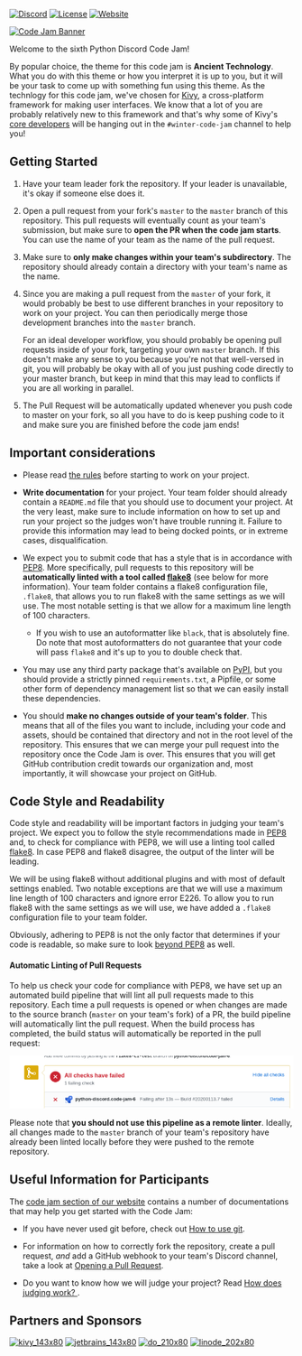 [![Discord](https://img.shields.io/static/v1?label=Python%20Discord&logo=discord&message=%3E30k%20members&color=%237289DA&logoColor=white)](https://discord.gg/2B963hn)
[![License](https://img.shields.io/github/license/python-discord/bot)](LICENSE)
[![Website](https://img.shields.io/badge/website-visit-brightgreen)](https://pythondiscord.com)

[![Code Jam Banner](https://raw.githubusercontent.com/python-discord/code-jam-6/master/ancient%20tech.png?token=AAQAKVPQ55SEFWYYLYO5YV26ETLTC)](#)

Welcome to the sixth Python Discord Code Jam!

By popular choice, the theme for this code jam is **Ancient Technology**. What you do with this theme or how you interpret it is up to you, but it will be your task to come up with something fun using this theme. As the technlogy for this code jam, we've chosen for [Kivy](https://kivy.org/), a cross-platform framework for making user interfaces. We know that a lot of you are probably relatively new to this framework and that's why some of Kivy's [core developers](https://kivy.org/#aboutus) will be hanging out in the `#winter-code-jam` channel to help you!

## Getting Started

1. Have your team leader fork the repository. If your leader is unavailable, it's okay if someone else does it.

2. Open a pull request from your fork's `master` to the `master` branch of this repository. This pull requests will eventually count as your team's submission, but make sure to **open the PR when the code jam starts**. You can use the name of your team as the name of the pull request.

3. Make sure to **only make changes within your team's subdirectory**. The repository should already contain a directory with your team's name as the name.

4. Since you are making a pull request from the `master` of your fork, it would probably be best to use different branches in your repository to work on your project. You can then periodically merge those development branches into the `master` branch.

    For an ideal developer workflow, you should probably be opening pull requests inside of your fork, targeting your own `master` branch. If this doesn't make any sense to you because you're not that well-versed in git, you will probably be okay with all of you just pushing code directly to your master branch, but keep in mind that this may lead to conflicts if you are all working in parallel.

5. The Pull Request will be automatically updated whenever you push code to master on your fork, so all you have to do is keep pushing code to it and make sure you are finished before the code jam ends!

## Important considerations

- Please read [the rules](https://pythondiscord.com/pages/code-jams/code-jam-6/rules/) before starting to work on your project.

- **Write documentation** for your project. Your team folder should already contain a `README.md` file that you should use to document your project. At the very least, make sure to include information on how to set up and run your project so the judges won't have trouble running it. Failure to provide this information may lead to being docked points, or in extreme cases, disqualification.

- We expect you to submit code that has a style that is in accordance with [PEP8](https://www.python.org/dev/peps/pep-0008/). More specifically, pull requests to this repository will be **automatically linted with a tool called [flake8](http://flake8.pycqa.org/en/stable/)** (see below for more information). Your team folder contains a flake8 configuration file, `.flake8`, that allows you to run flake8 with the same settings as we will use. The most notable setting is that we allow for a maximum line length of 100 characters.

    - If you wish to use an autoformatter like `black`, that is absolutely fine. Do note that most autoformatters do not guarantee that your code will pass `flake8` and it's up to you to double check that.

- You may use any third party package that's available on [PyPI](https://pypi.org/), but you should provide a strictly pinned `requirements.txt`, a Pipfile, or some other form of dependency management list so that we can easily install these dependencies.

- You should **make no changes outside of your team's folder**. This means that all of the files you want to include, including your code and assets, should be contained that directory and not in the root level of the repository. This ensures that we can merge your pull request into the repository once the Code Jam is over. This ensures that you will get GitHub contribution credit towards our organization and, most importantly, it will showcase your project on GitHub.

## Code Style and Readability

Code style and readability will be important factors in judging your team's project. We expect you to follow the style recommendations made in [PEP8](https://www.python.org/dev/peps/pep-0008/) and, to check for compliance with PEP8, we will use a linting tool called [flake8](http://flake8.pycqa.org/en/stable/). In case PEP8 and flake8 disagree, the output of the linter will be leading.

We will be using flake8 without additional plugins and with most of default settings enabled. Two notable exceptions are that we will use a maximum line length of 100 characters and ignore error E226. To allow you to run flake8 with the same settings as we will use, we have added a `.flake8` configuration file to your team folder.

Obviously, adhering to PEP8 is not the only factor that determines if your code is readable, so make sure to look [beyond PEP8](https://www.youtube.com/watch?v=wf-BqAjZb8M) as well.

#### Automatic Linting of Pull Requests

To help us check your code for compliance with PEP8, we have set up an automated build pipeline that will lint all pull requests made to this repository. Each time a pull requests is opened or when changes are made to the source branch (`master` on your team's fork) of a PR, the build pipeline will automatically lint the pull request. When the build process has completed, the build status will automatically be reported in the pull request:

![Failing build status](https://raw.githubusercontent.com/python-discord/code-jam-6/master/failing_build.png?token=AH7WUVAZRU56A6RY2KPVUOS6EWJUU)

Please note that **you should not use this pipeline as a remote linter**. Ideally, all changes made to the `master` branch of your team's repository have already been linted locally before they were pushed to the remote repository.

## Useful Information for Participants

The [code jam section of our website](https://pythondiscord.com/pages/code-jams/) contains a number of documentations that may help you get started with the Code Jam:

- If you have never used git before, check out [How to use git](https://pythondiscord.com/pages/code-jams/using-git/).

- For information on how to correctly fork the repository, create a pull request, *and* add a GitHub webhook to your team's Discord channel, take a look at [Opening a Pull Request](https://pythondiscord.com/pages/code-jams/pull-request/).

- Do you want to know how we will judge your project? Read [How does judging work? ](https://pythondiscord.com/pages/code-jams/judging/).

## Partners and Sponsors

[![kivy_143x80](https://user-images.githubusercontent.com/33516116/72271607-173d4980-361f-11ea-8597-4140d98321f5.png)](https://kivy.org/#home) [![jetbrains_143x80](https://user-images.githubusercontent.com/33516116/72271609-173d4980-361f-11ea-8453-c996d33a649b.png)](https://www.jetbrains.com/) [![do_210x80](https://user-images.githubusercontent.com/33516116/72271610-173d4980-361f-11ea-9f3a-0e8de2b8abd1.png)](https://www.digitalocean.com/) [![linode_202x80](https://user-images.githubusercontent.com/33516116/72271608-173d4980-361f-11ea-82bf-e857efca09df.png)](https://www.linode.com/)
